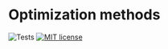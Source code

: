 # Optimization methods
![Tests](https://github.com/pavponn/optimization-methods/workflows/GitHub%20CI/badge.svg)
[![MIT license](https://img.shields.io/badge/license-MIT-blue.svg)](https://github.com/pavponn/optimization-methods/blob/master/LICENSE)
